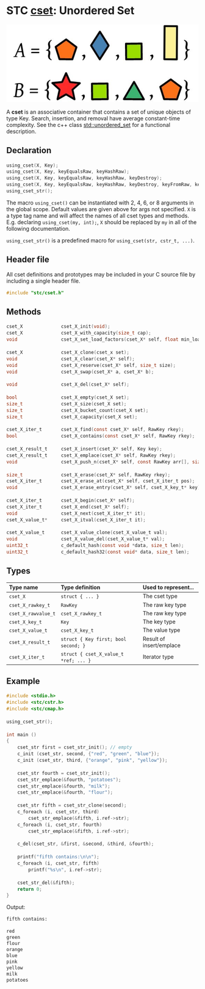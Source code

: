 # STC [cset](../stc/cmap.h): Unordered Set
![Set](pics/set.jpg)

A **cset** is an associative container that contains a set of unique objects of type Key. Search, insertion, and removal have average constant-time complexity. See the c++ class 
[std::unordered_set](https://en.cppreference.com/w/cpp/container/unordered_set) for a functional description.

## Declaration

```c
using_cset(X, Key);
using_cset(X, Key, keyEqualsRaw, keyHashRaw);
using_cset(X, Key, keyEqualsRaw, keyHashRaw, keyDestroy);
using_cset(X, Key, keyEqualsRaw, keyHashRaw, keyDestroy, keyFromRaw, keyToRaw, RawKey);
using_cset_str();
```
The macro `using_cset()` can be instantiated with 2, 4, 6, or 8 arguments in the global scope.
Default values are given above for args not specified. `X` is a type tag name and
will affect the names of all cset types and methods. E.g. declaring `using_cset(my, int);`, `X` should
be replaced by `my` in all of the following documentation.

`using_cset_str()` is a predefined macro for `using_cset(str, cstr_t, ...)`.

## Header file

All cset definitions and prototypes may be included in your C source file by including a single header file.

```c
#include "stc/cset.h"
```
## Methods

```c
cset_X              cset_X_init(void);
cset_X              cset_X_with_capacity(size_t cap);
void                cset_X_set_load_factors(cset_X* self, float min_load, float max_load);

cset_X              cset_X_clone(cset_x set);
void                cset_X_clear(cset_X* self);
void                cset_X_reserve(cset_X* self, size_t size);
void                cset_X_swap(cset_X* a, cset_X* b);

void                cset_X_del(cset_X* self);

bool                cset_X_empty(cset_X set);
size_t              cset_X_size(cset_X set);
size_t              cset_X_bucket_count(cset_X set);
size_t              cset_X_capacity(cset_X set);

cset_X_iter_t       cset_X_find(const cset_X* self, RawKey rkey);
bool                cset_X_contains(const cset_X* self, RawKey rkey);

cset_X_result_t     cset_X_insert(cset_X* self, Key key);
cset_X_result_t     cset_X_emplace(cset_X* self, RawKey rkey);
void                cset_X_push_n(cset_X* self, const RawKey arr[], size_t size);

size_t              cset_X_erase(cset_X* self, RawKey rkey);
cset_X_iter_t       cset_X_erase_at(cset_X* self, cset_X_iter_t pos);
void                cset_X_erase_entry(cset_X* self, cset_X_key_t* key);

cset_X_iter_t       cset_X_begin(cset_X* self);
cset_X_iter_t       cset_X_end(cset_X* self);
void                cset_X_next(cset_X_iter_t* it);
cset_X_value_t*     cset_X_itval(cset_X_iter_t it);

cset_X_value_t      cset_X_value_clone(cset_X_value_t val);
void                cset_X_value_del(cset_X_value_t* val);
uint32_t            c_default_hash(const void *data, size_t len);
uint32_t            c_default_hash32(const void* data, size_t len);
```

## Types

| Type name            | Type definition                       | Used to represent...     |
|:---------------------|:--------------------------------------|:-------------------------|
| `cset_X`             | `struct { ... }`                      | The cset type            |
| `cset_X_rawkey_t`    | `RawKey`                              | The raw key type         |
| `cset_X_rawvalue_t`  | `cset_X_rawkey_t`                     | The raw key type         |
| `cset_X_key_t`       | `Key`                                 | The key type             |
| `cset_X_value_t`     | `cset_X_key_t`                        | The value type           |
| `cset_X_result_t`    | `struct { Key first; bool second; }`  | Result of insert/emplace |
| `cset_X_iter_t`      | `struct { cset_X_value_t *ref; ... }` | Iterator type            |

## Example
```c
#include <stdio.h>
#include <stc/cstr.h>
#include <stc/cmap.h>

using_cset_str();

int main ()
{
    cset_str first = cset_str_init(); // empty
    c_init (cset_str, second, {"red", "green", "blue"});
    c_init (cset_str, third, {"orange", "pink", "yellow"});

    cset_str fourth = cset_str_init();
    cset_str_emplace(&fourth, "potatoes");
    cset_str_emplace(&fourth, "milk");
    cset_str_emplace(&fourth, "flour");

    cset_str fifth = cset_str_clone(second);
    c_foreach (i, cset_str, third)
        cset_str_emplace(&fifth, i.ref->str);
    c_foreach (i, cset_str, fourth)
        cset_str_emplace(&fifth, i.ref->str);

    c_del(cset_str, &first, &second, &third, &fourth);

    printf("fifth contains:\n\n");
    c_foreach (i, cset_str, fifth) 
        printf("%s\n", i.ref->str);

    cset_str_del(&fifth);
    return 0;
}
```
Output:
```
fifth contains:

red
green
flour
orange
blue
pink
yellow
milk
potatoes
```
